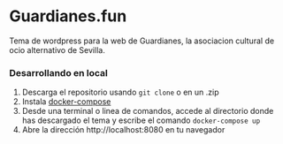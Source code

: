 # Guardianes.fun

Tema de wordpress para la web de Guardianes, la asociacion cultural de ocio alternativo de Sevilla.

### Desarrollando en local
1. Descarga el repositorio usando `git clone` o en un .zip
2. Instala [docker-compose](https://docs.docker.com/compose/)
3. Desde una terminal o linea de comandos, accede al directorio donde has descargado el tema y escribe el comando `docker-compose up`
4. Abre la dirección http://localhost:8080 en tu navegador

